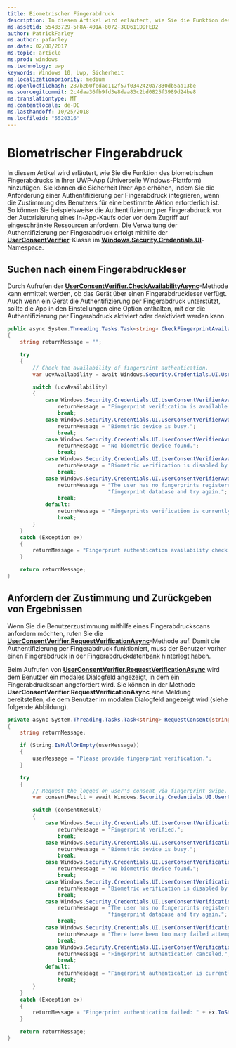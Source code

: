 ```yaml
---
title: Biometrischer Fingerabdruck
description: In diesem Artikel wird erläutert, wie Sie die Funktion des biometrischen Fingerabdrucks in Ihrer UWP-App (Universelle Windows-Plattform) hinzufügen.
ms.assetid: 55483729-5F8A-401A-8072-3CD611DDFED2
author: PatrickFarley
ms.author: pafarley
ms.date: 02/08/2017
ms.topic: article
ms.prod: windows
ms.technology: uwp
keywords: Windows 10, Uwp, Sicherheit
ms.localizationpriority: medium
ms.openlocfilehash: 287b2b0fedac112f57f0342420a7830db5aa13be
ms.sourcegitcommit: 2c4daa36fb9fd3e8daa83c2bd0825f3989d24be8
ms.translationtype: MT
ms.contentlocale: de-DE
ms.lasthandoff: 10/25/2018
ms.locfileid: "5520316"
---
```

# <a name="fingerprint-biometrics"></a>Biometrischer Fingerabdruck




In diesem Artikel wird erläutert, wie Sie die Funktion des biometrischen Fingerabdrucks in Ihrer UWP-App (Universelle Windows-Plattform) hinzufügen. Sie können die Sicherheit Ihrer App erhöhen, indem Sie die Anforderung einer Authentifizierung per Fingerabdruck integrieren, wenn die Zustimmung des Benutzers für eine bestimmte Aktion erforderlich ist. So können Sie beispielsweise die Authentifizierung per Fingerabdruck vor der Autorisierung eines In-App-Kaufs oder vor dem Zugriff auf eingeschränkte Ressourcen anfordern. Die Verwaltung der Authentifizierung per Fingerabdruck erfolgt mithilfe der [**UserConsentVerifier**](https://msdn.microsoft.com/library/windows/apps/dn279134)-Klasse im [**Windows.Security.Credentials.UI**](https://msdn.microsoft.com/library/windows/apps/hh701356)-Namespace.

## <a name="check-the-device-for-a-fingerprint-reader"></a>Suchen nach einem Fingerabdruckleser


Durch Aufrufen der [**UserConsentVerifier.CheckAvailabilityAsync**](https://msdn.microsoft.com/library/windows/apps/dn279138)-Methode kann ermittelt werden, ob das Gerät über einen Fingerabdruckleser verfügt. Auch wenn ein Gerät die Authentifizierung per Fingerabdruck unterstützt, sollte die App in den Einstellungen eine Option enthalten, mit der die Authentifizierung per Fingerabdruck aktiviert oder deaktiviert werden kann.

```cs
public async System.Threading.Tasks.Task<string> CheckFingerprintAvailability()
{
    string returnMessage = "";

    try
    {
        // Check the availability of fingerprint authentication.
        var ucvAvailability = await Windows.Security.Credentials.UI.UserConsentVerifier.CheckAvailabilityAsync();

        switch (ucvAvailability)
        {
            case Windows.Security.Credentials.UI.UserConsentVerifierAvailability.Available:
                returnMessage = "Fingerprint verification is available.";
                break;
            case Windows.Security.Credentials.UI.UserConsentVerifierAvailability.DeviceBusy:
                returnMessage = "Biometric device is busy.";
                break;
            case Windows.Security.Credentials.UI.UserConsentVerifierAvailability.DeviceNotPresent:
                returnMessage = "No biometric device found.";
                break;
            case Windows.Security.Credentials.UI.UserConsentVerifierAvailability.DisabledByPolicy:
                returnMessage = "Biometric verification is disabled by policy.";
                break;
            case Windows.Security.Credentials.UI.UserConsentVerifierAvailability.NotConfiguredForUser:
                returnMessage = "The user has no fingerprints registered. Please add a fingerprint to the " +
                                "fingerprint database and try again.";
                break;
            default:
                returnMessage = "Fingerprints verification is currently unavailable.";
                break;
        }
    }
    catch (Exception ex)
    {
        returnMessage = "Fingerprint authentication availability check failed: " + ex.ToString();
    }

    return returnMessage;
}
```

## <a name="request-consent-and-return-results"></a>Anfordern der Zustimmung und Zurückgeben von Ergebnissen


Wenn Sie die Benutzerzustimmung mithilfe eines Fingerabdruckscans anfordern möchten, rufen Sie die [**UserConsentVerifier.RequestVerificationAsync**](https://msdn.microsoft.com/library/windows/apps/dn279139)-Methode auf. Damit die Authentifizierung per Fingerabdruck funktioniert, muss der Benutzer vorher einen Fingerabdruck in der Fingerabdruckdatenbank hinterlegt haben.

Beim Aufrufen von [**UserConsentVerifier.RequestVerificationAsync**](https://msdn.microsoft.com/library/windows/apps/dn279139) wird dem Benutzer ein modales Dialogfeld angezeigt, in dem ein Fingerabdruckscan angefordert wird. Sie können in der Methode **UserConsentVerifier.RequestVerificationAsync** eine Meldung bereitstellen, die dem Benutzer im modalen Dialogfeld angezeigt wird (siehe folgende Abbildung).

```cs
private async System.Threading.Tasks.Task<string> RequestConsent(string userMessage)
{
    string returnMessage;

    if (String.IsNullOrEmpty(userMessage))
    {
        userMessage = "Please provide fingerprint verification.";
    }

    try
    {
        // Request the logged on user's consent via fingerprint swipe.
        var consentResult = await Windows.Security.Credentials.UI.UserConsentVerifier.RequestVerificationAsync(userMessage);

        switch (consentResult)
        {
            case Windows.Security.Credentials.UI.UserConsentVerificationResult.Verified:
                returnMessage = "Fingerprint verified.";
                break;
            case Windows.Security.Credentials.UI.UserConsentVerificationResult.DeviceBusy:
                returnMessage = "Biometric device is busy.";
                break;
            case Windows.Security.Credentials.UI.UserConsentVerificationResult.DeviceNotPresent:
                returnMessage = "No biometric device found.";
                break;
            case Windows.Security.Credentials.UI.UserConsentVerificationResult.DisabledByPolicy:
                returnMessage = "Biometric verification is disabled by policy.";
                break;
            case Windows.Security.Credentials.UI.UserConsentVerificationResult.NotConfiguredForUser:
                returnMessage = "The user has no fingerprints registered. Please add a fingerprint to the " +
                                "fingerprint database and try again.";
                break;
            case Windows.Security.Credentials.UI.UserConsentVerificationResult.RetriesExhausted:
                returnMessage = "There have been too many failed attempts. Fingerprint authentication canceled.";
                break;
            case Windows.Security.Credentials.UI.UserConsentVerificationResult.Canceled:
                returnMessage = "Fingerprint authentication canceled.";
                break;
            default:
                returnMessage = "Fingerprint authentication is currently unavailable.";
                break;
        }
    }
    catch (Exception ex)
    {
        returnMessage = "Fingerprint authentication failed: " + ex.ToString();
    }

    return returnMessage;
}
```